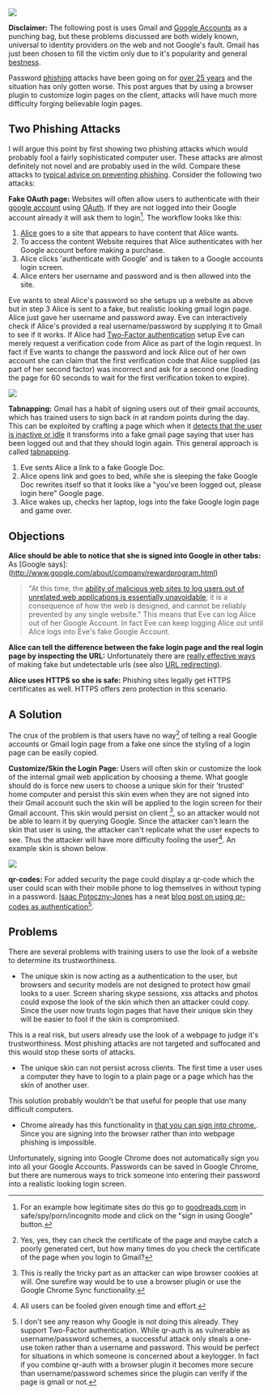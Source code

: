 ![](http://media.tumblr.com/tumblr_m88zv6NNwc1qf5p6p.jpg)

**Disclaimer:** The following post is uses Gmail and [Google Accounts](http://en.wikipedia.org/wiki/Google_Account) as a punching bag, but these problems discussed are both widely known, universal to identity providers on the web and not Google's fault.
Gmail has just been chosen to fill the victim only due to it's popularity and general [bestness](http://en.wiktionary.org/wiki/bestness).

Password [phishing](http://en.wikipedia.org/wiki/Phishing) attacks have been going on for [over 25 years](http://en.wikipedia.org/wiki/Phishing#cite_note-8) and the situation has only gotten worse.
This post argues that by using a browser plugin to customize login pages on the client, attacks will have much more difficulty forging believable login pages.

## Two Phishing Attacks

I will argue this point by first showing two phishing attacks which would probably fool a fairly sophisticated computer user.
These attacks are almost definitely not novel and are probably used in the wild. 
Compare these attacks to [typical advice on preventing phishing](http://www.identitytheftkiller.com/prevent-phishing-scams.php).
Consider the following two attacks:

**Fake OAuth page:** 
Websites will often allow users to authenticate with their [google account](https://support.google.com/accounts/bin/answer.py?hl=en&answer=112802) using [OAuth](http://en.wikipedia.org/wiki/OAuth).
If they are not logged into their Google account already it will ask them to login[^1].
The workflow looks like this:

1. [Alice](http://en.wikipedia.org/wiki/Alice_and_Bob) goes to a site that appears to have content that Alice wants. 
2. To access the content Website requires that Alice authenticates with her Google account before making a purchase.
3. Alice clicks 'authenticate with Google' and is taken to a Google accounts login screen.
4. Alice enters her username and password and is then allowed into the site.

Eve wants to steal Alice's password so she setups up a website as above but in step 3 Alice is sent to a fake, but realistic looking gmail login page.
Alice just gave her username and password away.
Eve can interactively check if Alice's provided a real username/password by supplying it to Gmail to see if it works.
If Alice had [Two-Factor authentication](http://en.wikipedia.org/wiki/Two-factor) setup Eve can merely request a verification code from Alice as part of the login request.
In fact if Eve wants to change the password and lock Alice out of her own account she can claim that the first verification code that Alice supplied (as part of her second factor) was incorrect and ask for a second one (loading the page for 60 seconds to wait for the first verification token to expire).

![](http://media.tumblr.com/tumblr_m85pk3K7wi1qf5p6p.png)

**Tabnapping:**
Gmail has a habit of signing users out of their gmail accounts, which has trained users to sign back in at random points during the day.
This can be exploited by crafting a page which when it [detects that the user is inactive or idle](http://paulirish.com/2009/jquery-idletimer-plugin/) it transforms into a fake gmail page saying that user has been logged out and that they should login again. This general approach is called [tabnapping](http://en.wikipedia.org/wiki/Tabnabbing).

1. Eve sents Alice a link to a fake Google Doc.
2. Alice opens link and goes to bed, while she is sleeping the fake Google Doc rewrites itself so that it looks like a "you've been logged out, please login here" Google page.
3. Alice wakes up, checks her laptop, logs into the fake Google login page and game over.

## Objections

**Alice should be able to notice that she is signed into Google in other tabs:** 
As [Google says]:(http://www.google.com/about/company/rewardprogram.html)
>"At this time, the [ability of malicious web sites to log users out of unrelated web applications is essentially unavoidable](http://scarybeastsecurity.blogspot.com/2010/01/logout-xsrf-significant-web-app-bug.html); it is a consequence of how the web is designed, and cannot be reliably prevented by any single website."
This means that Eve can log Alice out of her Google Account. 
In fact Eve can keep logging Alice out until Alice logs into Eve's fake Google Account.

**Alice can tell the difference between the fake login page and the real login page by inspecting the URL:**
Unfortunately there are [really effective ways](http://en.wikipedia.org/wiki/IDN_homograph_attack) of making fake but undetectable urls (see also [URL redirecting](http://en.wikipedia.org/wiki/URL_redirector#Manipulating_visitors)).

**Alice uses HTTPS so she is safe:** 
Phishing sites legally get HTTPS certificates as well.
HTTPS offers zero protection in this scenario.

## A Solution

The crux of the problem is that users have no way[^2] of telling a real Google accounts or Gmail login page from a fake one since the styling of a login page can be easily copied.

**Customize/Skin the Login Page:**
Users will often skin or customize the look of the internal gmail web application by choosing a theme.
What google should do is force new users to choose a unique skin for their 'trusted' home computer and persist this skin even when they are not signed into their Gmail account such the skin will be applied to the login screen for their Gmail account.
This skin would persist on client [^5], so an attacker would not be able to learn it by querying Google.
Since the attacker can't learn the skin that user is using, the attacker can't replicate what the user expects to see.
Thus the attacker will have more difficulty fooling the user[^3].
An example skin is shown below.

![](http://media.tumblr.com/tumblr_m85s07tle61qf5p6p.png)

**qr-codes:** For added security the page could display a qr-code which the user could scan with their mobile phone to log themselves in without typing in a password.
[Isaac Potoczny-Jones](http://corp.galois.com/isaac-potoczny-jones/) has a neat [blog post on using qr-codes as authentication](http://corp.galois.com/blog/2011/1/5/quick-authentication-using-mobile-devices-and-qr-codes.html)[^4].
 
## Problems

There are several problems with training users to use the look of a website to determine its trustworthiness. 

* The unique skin is now acting as a authentication to the user, but browsers and security models are not designed to protect how gmail looks to a user. Screen sharing skype sessions, xss attacks and photos could expose the look of the skin which then an attacker could copy.
Since the user now trusts login pages that have their unique skin they will be easier to fool if the skin is compromised. 

This is a real risk, but users already use the look of a webpage to judge it's trustworthiness. Most phishing attacks are not targeted and suffocated and this would stop these sorts of attacks.

* The unique skin can not persist across clients. The first time a user uses a computer they have to login to a plain page or a page which has the skin of another user.

This solution probably wouldn't be that useful for people that use many difficult computers. 

* Chrome already has this functionality in [that you can sign into chrome.](http://support.google.com/chrome/bin/answer.py?hl=en&answer=185277). Since you are signing into the browser rather than into webpage phishing is impossible.

Unfortunately, signing into Google Chrome does not automatically sign you into all your Google Accounts. 
Passwords can be saved in Google Chrome, but there are numerous ways to trick someone into entering their password into a realistic looking login screen.


[^1]: For an example how legitimate sites do this go to [goodreads.com](goodreads.com) in safe/spy/porn/incognito mode and click on the "sign in using Google" button. 

[^2]: Yes, yes, they can check the certificate of the page and maybe catch a poorly generated cert, but how many times do you check the certificate of the page when you login to Gmail?

[^3]: All users can be fooled given enough time and effort.

[^4]: I don't see any reason why Google is not doing this already. They support Two-Factor authentication. While qr-auth is as vulnerable as username/password schemes, a successful attack only steals a one-use token rather than a username and password. This would be perfect for situations in which someone is concerned about a keylogger. In fact if you combine qr-auth with a browser plugin it becomes more secure than username/password schemes since the plugin can verify if the page is gmail or not.

[^5]: This is really the tricky part as an attacker can wipe browser cookies at will. One surefire way would be to use a browser plugin or use the Google Chrome Sync functionality.
